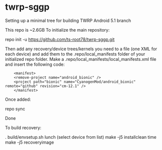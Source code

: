 # twrp-sggp
Setting up a minimal tree for building TWRP
Android 5.1 branch

This repo is ~2.6GB
To initialize the main repository:

repo init -u https://github.com/ts-root78/twrp-sggp.git

Then add any recovery/device trees/kernels you need to a file (one XML for each device) and add them to the .repo/local_manifests folder of your initialized repo folder.
Make a .repo/local_manifests/local_manifests.xml file and insert the following code:

<?xml version="1.0" encoding="UTF-8"?>
        <manifest>
        <remove-project name="android_bionic" />
        <project path="bionic" name="CyanogenMod/android_bionic" remote="github" revision="cm-12.1" />
        </manifest>


Once added:

repo sync

Done

To build recovery:

. build/envsetup.sh
lunch (select device from list)
make -j5 installclean
time make -j5 recoveryimage

